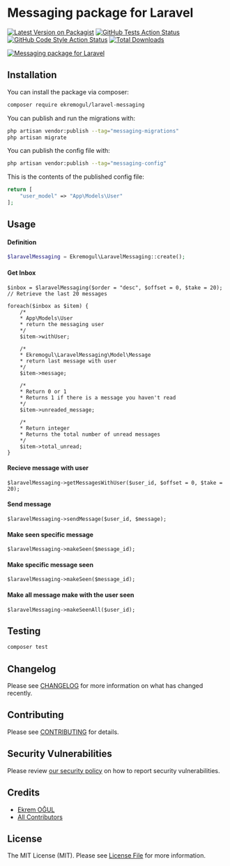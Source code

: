 # Messaging package for Laravel

[![Latest Version on Packagist](https://img.shields.io/packagist/v/ekremogul/laravel-messaging.svg?style=flat-square)](https://packagist.org/packages/ekremogul/laravel-messaging)
[![GitHub Tests Action Status](https://img.shields.io/github/workflow/status/ekremogul/laravel-messaging/run-tests?label=tests)](https://github.com/ekremogul/laravel-messaging/actions?query=workflow%3Arun-tests+branch%3Amain)
[![GitHub Code Style Action Status](https://img.shields.io/github/workflow/status/ekremogul/laravel-messaging/Fix%20PHP%20code%20style%20issues?label=code%20style)](https://github.com/ekremogul/laravel-messaging/actions?query=workflow%3A"Fix+PHP+code+style+issues"+branch%3Amain)
[![Total Downloads](https://img.shields.io/packagist/dt/ekremogul/laravel-messaging.svg?style=flat-square)](https://packagist.org/packages/ekremogul/laravel-messaging)

[![Messaging package for Laravel](https://banners.beyondco.de/Laravel%20Messasing.png?theme=light&packageManager=composer+require&packageName=ekremogul+%2F+laravel-messaging&pattern=architect&style=style_1&description=Messaging+package+for+Laravel&md=1&showWatermark=1&fontSize=100px&images=https%3A%2F%2Flaravel.com%2Fimg%2Flogomark.min.svg)](https://packagist.org/packages/ekremogul/laravel-messaging)

## Installation

You can install the package via composer:

```bash
composer require ekremogul/laravel-messaging
```

You can publish and run the migrations with:

```bash
php artisan vendor:publish --tag="messaging-migrations"
php artisan migrate
```

You can publish the config file with:

```bash
php artisan vendor:publish --tag="messaging-config"
```

This is the contents of the published config file:

```php
return [
    "user_model" => "App\Models\User"
];
```

## Usage

#### Definition
```php
$laravelMessaging = Ekremogul\LaravelMessaging::create();
```

#### Get Inbox
```
$inbox = $laravelMessaging($order = "desc", $offset = 0, $take = 20); // Retrieve the last 20 messages

foreach($inbox as $item) {
    /*
    * App\Models\User 
    * return the messaging user
    */
    $item->withUser;
    
    /*
    * Ekremogul\LaravelMessaging\Model\Message
    * return last message with user
    */ 
    $item->message;
    
    /*
    * Return 0 or 1
    * Returns 1 if there is a message you haven't read
    */
    $item->unreaded_message;
    
    /*
    * Return integer
    * Returns the total number of unread messages
    */
    $item->total_unread;
}
```
#### Recieve message with user
```
$laravelMessaging->getMessagesWithUser($user_id, $offset = 0, $take = 20);
```
#### Send message
```
$laravelMessaging->sendMessage($user_id, $message);
```
#### Make seen specific message
```
$laravelMessaging->makeSeen($message_id);
```
#### Make specific message seen
```
$laravelMessaging->makeSeen($message_id);
```
#### Make all message make with the user seen
```
$laravelMessaging->makeSeenAll($user_id);
```

## Testing

```bash
composer test
```

## Changelog

Please see [CHANGELOG](CHANGELOG.md) for more information on what has changed recently.

## Contributing

Please see [CONTRIBUTING](CONTRIBUTING.md) for details.

## Security Vulnerabilities

Please review [our security policy](../../security/policy) on how to report security vulnerabilities.

## Credits

- [Ekrem OĞUL](https://github.com/ekremogul)
- [All Contributors](../../contributors)

## License

The MIT License (MIT). Please see [License File](LICENSE.md) for more information.
